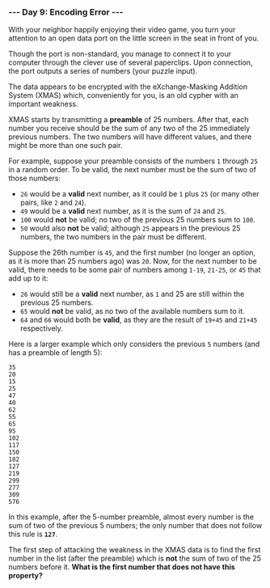 ### --- Day 9: Encoding Error ---

With your neighbor happily enjoying their video game, you turn your
attention to an open data port on the little screen in the seat in front of you.

Though the port is non-standard, you manage to connect it to your computer
through the clever use of several paperclips. Upon connection, the port
outputs a series of numbers (your puzzle input).

The data appears to be encrypted with the eXchange-Masking Addition System
(XMAS) which, conveniently for you, is an old cypher with an important
weakness.

XMAS starts by transmitting a **preamble** of 25 numbers. After that, each
number you receive should be the sum of any two of the 25 immediately
previous numbers. The two numbers will have different values, and there
might be more than one such pair.

For example, suppose your preamble consists of the numbers `1` through `25` in
a random order. To be valid, the next number must be the sum of two of
those numbers:

- `26` would be a **valid** next number, as it could be `1` plus `25` (or many
  other pairs, like `2` and `24`).
- `49` would be a **valid** next number, as it is the sum of `24` and `25`.
- `100` would **not** be valid; no two of the previous 25 numbers sum to `100`.
- `50` would also **not** be valid; although `25` appears in the previous 25
  numbers, the two numbers in the pair must be different.

Suppose the 26th number is `45`, and the first number (no longer an option,
as it is more than 25 numbers ago) was `20`. Now, for the next number to be
valid, there needs to be some pair of numbers among `1-19`, `21-25`, or `45` that
add up to it:

- `26` would still be a **valid** next number, as `1` and 25 are still within
  the previous 25 numbers.
- `65` would **not** be valid, as no two of the available numbers sum to it.
- `64` and `66` would both be **valid**, as they are the result of `19+45` and
  `21+45` respectively.

Here is a larger example which only considers the previous `5` numbers (and
has a preamble of length 5):

```
35
20
15
25
47
40
62
55
65
95
102
117
150
182
127
219
299
277
309
576
```

In this example, after the 5-number preamble, almost every number is the
sum of two of the previous 5 numbers; the only number that does not follow
this rule is **`127`**.

The first step of attacking the weakness in the XMAS data is to find the
first number in the list (after the preamble) which is **not** the sum of two
of the 25 numbers before it. **What is the first number that does not have
this property?**
